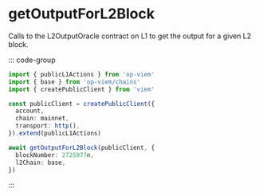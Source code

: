 # getOutputForL2Block

Calls to the L2OutputOracle contract on L1 to get the output for a given L2 block.

::: code-group

```ts [example.ts]
import { publicL1Actions } from 'op-viem'
import { base } from 'op-viem/chains'
import { createPublicClient } from 'viem'

const publicClient = createPublicClient({
  account,
  chain: mainnet,
  transport: http(),
}).extend(publicL1Actions)

await getOutputForL2Block(publicClient, {
  blockNumber: 2725977n,
  l2Chain: base,
})
```

:::
